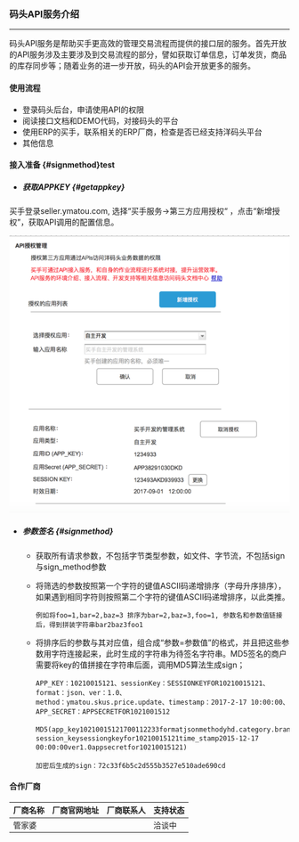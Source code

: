 ### 码头API服务介绍

---

码头API服务是帮助买手更高效的管理交易流程而提供的接口层的服务。首先开放的API服务涉及主要涉及到交易流程的部分，譬如获取订单信息，订单发货，商品的库存同步等；随着业务的进一步开放，码头的API会开放更多的服务。

#### 使用流程

* 登录码头后台，申请使用API的权限
* 阅读接口文档和DEMO代码，对接码头的平台
* 使用ERP的买手，联系相关的ERP厂商，检查是否已经支持洋码头平台
* 其他信息

#### 接入准备 {#signmethod}test

* ##### 获取APPKEY {#getappkey}

买手登录seller.ymatou.com, 选择“买手服务-&gt;第三方应用授权“ ，点击“新增授权”，获取API调用的配置信息。

![](/openapi/images/getappkey.png)

* ##### 参数签名 {#signmethod}

  * 获取所有请求参数，不包括字节类型参数，如文件、字节流，不包括sign与sign\_method参数

  * 将筛选的参数按照第一个字符的键值ASCII码递增排序（字母升序排序），如果遇到相同字符则按照第二个字符的键值ASCII码递增排序，以此类推。

      ```
      例如将foo=1,bar=2,baz=3 排序为bar=2,baz=3,foo=1, 参数名和参数值链接后，得到拼装字符串bar2baz3foo1
      ```
    
  * 将排序后的参数与其对应值，组合成“参数=参数值”的格式，并且把这些参数用字符连接起来，此时生成的字符串为待签名字符串。MD5签名的商户需要将key的值拼接在字符串后面，调用MD5算法生成sign；

    ```
    APP_KEY：10210015121、sessionKey：SESSIONKEYFOR10210015121、format：json、ver：1.0、
    method：ymatou.skus.price.update、timestamp：2017-2-17 10:00:00、APP_SECRET：APPSECRETFOR1021001512 
    
    MD5(app_key10210015121700112233formatjsonmethodyhd.category.brands.get
    session_keysessiongkeyfor10210015121time_stamp2015-12-17 00:00:00ver1.0appsecretfor10210015121)
    
    加密后生成的sign：72c33f6b5c2d555b3527e510ade690cd
    ```
    

#### 合作厂商

| 厂商名称 | 厂商官网地址 | 厂商联系人 | 支持状态 |
| :--- | :--- | :--- | :--- |
| 管家婆 |  |  | 洽谈中 |



